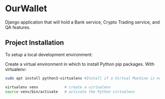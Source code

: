 # OurWallet

Django application that will hold a Bank service, Crypto Trading service, and QA features. 



## Project Installation

To setup a local development environment:

Create a virtual environment in which to install Python pip packages. With virtualenv:

```bash
sudo apt install python3-virtualenv #Install if a Virtual Machine is not already install on Linux

virtualenv venv            # create a virtualenv
source venv/bin/activate   # activate the Python virtualenv 
``` 

